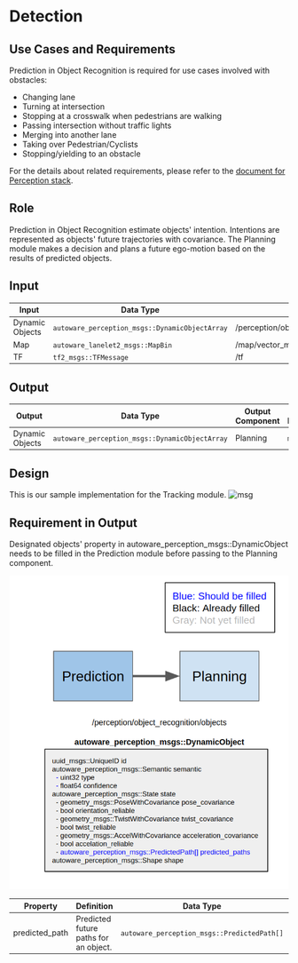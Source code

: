 # Detection

## Use Cases and Requirements

Prediction in Object Recognition is required for use cases involved with obstacles:

- Changing lane
- Turning at intersection
- Stopping at a crosswalk when pedestrians are walking
- Passing intersection without traffic lights
- Merging into another lane
- Taking over Pedestrian/Cyclists
- Stopping/yielding to an obstacle

For the details about related requirements, please refer to the [document for Perception stack](/design/Perception/Perception.md).

## Role

Prediction in Object Recognition estimate objects' intention. Intentions are represented as objects' future trajectories with covariance. The Planning module makes a decision and plans a future ego-motion based on the results of predicted objects.

## Input

| Input           | Data Type                                      | Topic                                           |
| --------------- | ---------------------------------------------- | ----------------------------------------------- |
| Dynamic Objects | `autoware_perception_msgs::DynamicObjectArray` | /perception/object_recognition/tracking/objects |
| Map             | `autoware_lanelet2_msgs::MapBin`               | /map/vector_map                                 |
| TF              | `tf2_msgs::TFMessage`                          | /tf                                             |

## Output

| Output          | Data Type                                      | Output Component | TF Frame | Topic                                  |
| --------------- | ---------------------------------------------- | ---------------- | -------- | -------------------------------------- |
| Dynamic Objects | `autoware_perception_msgs::DynamicObjectArray` | Planning         | `map`    | /perception/object_recognition/objects |

## Design

This is our sample implementation for the Tracking module.
![msg](/design/img/ObjectPredictionDesign.png)

## Requirement in Output

Designated objects' property in autoware_perception_msgs::DynamicObject needs to be filled in the Prediction module before passing to the Planning component.

![msg](../image/ObjectPredictionRequirement.png)

| Property       | Definition                            | Data Type                                   | Parent Data Type                  |
| -------------- | ------------------------------------- | ------------------------------------------- | --------------------------------- |
| predicted_path | Predicted future paths for an object. | `autoware_perception_msgs::PredictedPath[]` | `autoware_perception_msgs::State` |
